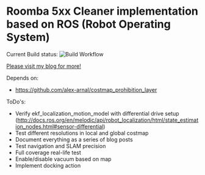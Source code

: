 # Roomba 5xx Cleaner implementation based on ROS (Robot Operating System)

Current Build status: ![Build Workflow](https://github.com/mirkosertic/roomba500/workflows/build/badge.svg) 

[Please visit my blog for more!](https://www.mirkosertic.de/blog/2022/02/roomba-series/)

Depends on:

- https://github.com/alex-arnal/costmap_prohibition_layer

ToDo's:

* Verify ekf_localization_motion_model with differential drive setup (http://docs.ros.org/en/melodic/api/robot_localization/html/state_estimation_nodes.html#sensor-differential)
* Test different resolutions in local and global costmap
* Document everything as a series of blog posts
* Test navigation and SLAM precision
* Full coverage real-life test
* Enable/disable vacuum based on map
* Implement docking action
